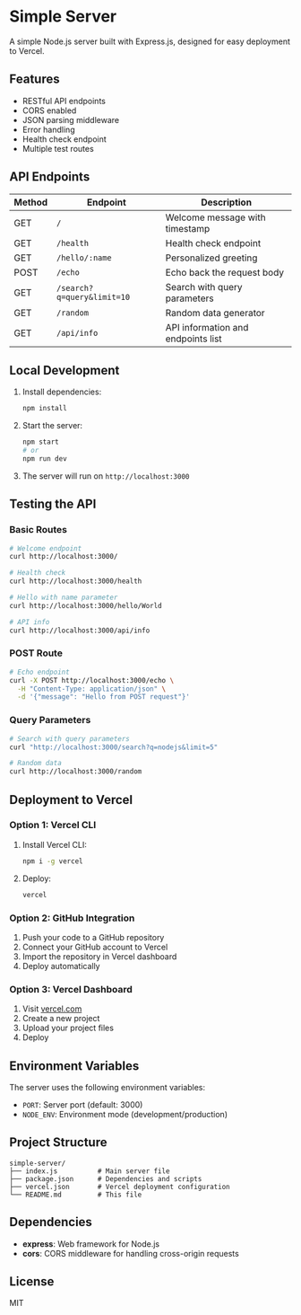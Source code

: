 # Simple Server

A simple Node.js server built with Express.js, designed for easy deployment to Vercel.

## Features

- RESTful API endpoints
- CORS enabled
- JSON parsing middleware
- Error handling
- Health check endpoint
- Multiple test routes

## API Endpoints

| Method | Endpoint | Description |
|--------|----------|-------------|
| GET | `/` | Welcome message with timestamp |
| GET | `/health` | Health check endpoint |
| GET | `/hello/:name` | Personalized greeting |
| POST | `/echo` | Echo back the request body |
| GET | `/search?q=query&limit=10` | Search with query parameters |
| GET | `/random` | Random data generator |
| GET | `/api/info` | API information and endpoints list |

## Local Development

1. Install dependencies:
   ```bash
   npm install
   ```

2. Start the server:
   ```bash
   npm start
   # or
   npm run dev
   ```

3. The server will run on `http://localhost:3000`

## Testing the API

### Basic Routes
```bash
# Welcome endpoint
curl http://localhost:3000/

# Health check
curl http://localhost:3000/health

# Hello with name parameter
curl http://localhost:3000/hello/World

# API info
curl http://localhost:3000/api/info
```

### POST Route
```bash
# Echo endpoint
curl -X POST http://localhost:3000/echo \
  -H "Content-Type: application/json" \
  -d '{"message": "Hello from POST request"}'
```

### Query Parameters
```bash
# Search with query parameters
curl "http://localhost:3000/search?q=nodejs&limit=5"

# Random data
curl http://localhost:3000/random
```

## Deployment to Vercel

### Option 1: Vercel CLI
1. Install Vercel CLI:
   ```bash
   npm i -g vercel
   ```

2. Deploy:
   ```bash
   vercel
   ```

### Option 2: GitHub Integration
1. Push your code to a GitHub repository
2. Connect your GitHub account to Vercel
3. Import the repository in Vercel dashboard
4. Deploy automatically

### Option 3: Vercel Dashboard
1. Visit [vercel.com](https://vercel.com)
2. Create a new project
3. Upload your project files
4. Deploy

## Environment Variables

The server uses the following environment variables:
- `PORT`: Server port (default: 3000)
- `NODE_ENV`: Environment mode (development/production)

## Project Structure

```
simple-server/
├── index.js          # Main server file
├── package.json      # Dependencies and scripts
├── vercel.json       # Vercel deployment configuration
└── README.md         # This file
```

## Dependencies

- **express**: Web framework for Node.js
- **cors**: CORS middleware for handling cross-origin requests

## License

MIT

